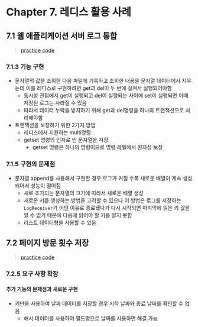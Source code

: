 # Chapter 7. 레디스 활용 사례

## 7.1 웹 애플리케이션 서버 로그 통합

> [practice code](thisisredis-practice/src/main/java/com/example/thisisredispractice/ch7/redislogger)

### 7.1.3 기능 구현

- 문자열의 값을 조회한 다음 파일에 기록하고 조회한 내용을 문자열 데이터에서 지우는데 이를 레디스로 구현하려면 get과 del이 두 번에 걸쳐서 실행되어야함
  - 동시성 관점에서 get이 실행되고 del이 실행되는 사이에 set이 실행되면 이때 저장된 로그는 사라질 수 있음
  - 따라서 데이터 누락을 방지하기 위해 get과 del명령을 하나의 트랜잭션으로 처리해야함
- 트랜잭션을 보장하기 위한 2가지 방법
  - 레디스에서 지원하는 multi명령
  - getset 명령의 인자로 빈 문자열을 저장
    - getset 명령은 하나의 명령이므로 명령 레벨에서 원자성 보장

### 7.1.5 구현의 문제점

- 문자열 append를 사용해서 구현할 경우 로그가 커질 수록 새로운 배열이 계속 생성되어서 성능이 떨어짐
  - 새로 추가되는 문자열의 크기에 따라서 새로운 배열 생성
  - 새로운 키를 생성하는 방법을 고려할 수 있으나 이 방법은 로그를 저장하는 `LogReceiver`가 어떤 이유로 종료됐다가 다시 시작되면 마지막에 읽은 키 값을 알 수 없기 때문에 다음에 읽어야 할 키를 알지 못함
  - 리스트 데이터형을 사용할 수 있음

## 7.2 페이지 방문 횟수 저장

> [practice code](thisisredis-practice/src/main/java/com/example/thisisredispractice/ch7/visitcount)

### 7.2.5 요구 사항 확장

#### 추가 기능의 문제점과 새로운 구현

- 키만을 사용하여 날짜 데이터를 저장할 경우 시작 날짜와 종료 날짜를 확인할 수 없음
  - 해시 데이터를 사용하여 필드명으로 날짜를 사용하면 해결 가능

